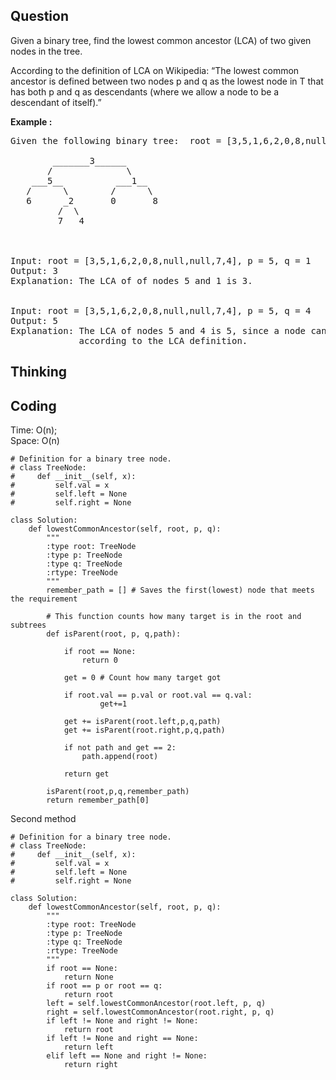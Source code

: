 ## Question
Given a binary tree, find the lowest common ancestor (LCA) of two given nodes in the tree.<br>

According to the definition of LCA on Wikipedia: “The lowest common ancestor is defined between two nodes p and q as the lowest node in T that has both p and q as descendants (where we allow a node to be a descendant of itself).”

**Example :**   
<pre>
Given the following binary tree:  root = [3,5,1,6,2,0,8,null,null,7,4]

        _______3______
       /              \
    ___5__          ___1__
   /      \        /      \
   6      _2       0       8
         /  \
         7   4



Input: root = [3,5,1,6,2,0,8,null,null,7,4], p = 5, q = 1
Output: 3
Explanation: The LCA of of nodes 5 and 1 is 3.


Input: root = [3,5,1,6,2,0,8,null,null,7,4], p = 5, q = 4
Output: 5
Explanation: The LCA of nodes 5 and 4 is 5, since a node can be a descendant of itself
             according to the LCA definition.
</pre>

## Thinking


## Coding
Time: O(n); <br>
Space: O(n)
```python3
# Definition for a binary tree node.
# class TreeNode:
#     def __init__(self, x):
#         self.val = x
#         self.left = None
#         self.right = None

class Solution:
    def lowestCommonAncestor(self, root, p, q):
        """
        :type root: TreeNode
        :type p: TreeNode
        :type q: TreeNode
        :rtype: TreeNode
        """
        remember_path = [] # Saves the first(lowest) node that meets the requirement 
        
        # This function counts how many target is in the root and subtrees
        def isParent(root, p, q,path):
            
            if root == None: 
                return 0
             
            get = 0 # Count how many target got
            
            if root.val == p.val or root.val == q.val:
                    get+=1
            
            get += isParent(root.left,p,q,path)
            get += isParent(root.right,p,q,path)
            
            if not path and get == 2:
                path.append(root)
            
            return get
            
        isParent(root,p,q,remember_path)
        return remember_path[0]
```

Second method
```python3
# Definition for a binary tree node.
# class TreeNode:
#     def __init__(self, x):
#         self.val = x
#         self.left = None
#         self.right = None

class Solution:
    def lowestCommonAncestor(self, root, p, q):
        """
        :type root: TreeNode
        :type p: TreeNode
        :type q: TreeNode
        :rtype: TreeNode
        """
        if root == None:
            return None
        if root == p or root == q:
            return root
        left = self.lowestCommonAncestor(root.left, p, q)
        right = self.lowestCommonAncestor(root.right, p, q)
        if left != None and right != None:
            return root
        if left != None and right == None:
            return left
        elif left == None and right != None:
            return right
```

